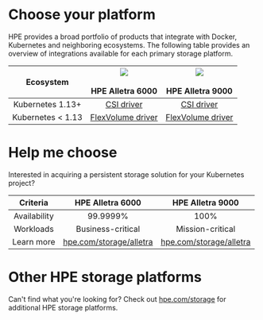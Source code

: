 # Choose your platform

HPE provides a broad portfolio of products that integrate with Docker, Kubernetes and neighboring ecosystems. The following table provides an overview of integrations available for each primary storage platform.

| Ecosystem         | ![](img/nimble.jpg)<br /><br /> HPE Alletra 6000                      | ![](img/3par.jpg) <br /><br /> HPE Alletra 9000                               |
| :---------------: | :-------------------------------------------------------------------: | :---------------------------------------------------------------------------: |
| Kubernetes 1.13+  | [CSI driver](../csi_driver/index.md)                                  | [CSI driver](../csi_driver/index.md)                                          |
| Kubernetes < 1.13 | [FlexVolume driver](../flexvolume_driver/container_provider/index.md) | [FlexVolume driver](../flexvolume_driver/hpe_3par_primera_installer/index.md) |

# Help me choose

Interested in acquiring a persistent storage solution for your Kubernetes project?

| Criteria     | HPE Alletra 6000                                          | HPE Alletra 9000                                          |
| :----------: | :-------------------------------------------------------: | :-------------------------------------------------------: |
| Availability | 99.9999%                                                  | 100%                                                      |
| Workloads    | Business-critical                                         | Mission-critical                                          |
| Learn more   | [hpe.com/storage/alletra](http://hpe.com/storage/alletra) | [hpe.com/storage/alletra](http://hpe.com/storage/alletra) |

# Other HPE storage platforms

Can't find what you're looking for? Check out [hpe.com/storage](http://hpe.com/storage) for additional HPE storage platforms.
